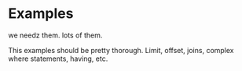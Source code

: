 # Examples

we needz them. lots of them.

This examples should be pretty thorough.  Limit, offset, joins, complex where statements, having, etc.
